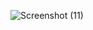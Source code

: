 

![Screenshot (11)](https://github.com/user-attachments/assets/c806485b-f8d9-427e-b8a9-95942c6d9e41)
